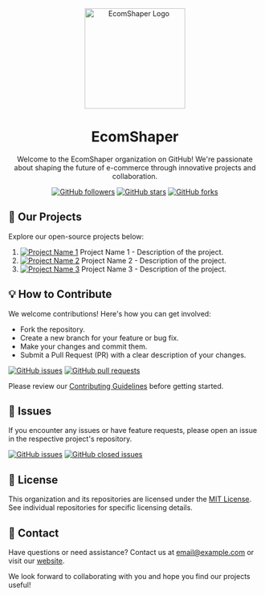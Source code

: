 <div align="center">
  <img src="https://ecomshaper.com/images/ecomShaper-light.svg" alt="EcomShaper Logo" width="200" />

  # EcomShaper

  Welcome to the EcomShaper organization on GitHub! We're passionate about shaping the future of e-commerce through innovative projects and collaboration.

  [![GitHub followers](https://img.shields.io/github/followers/ecomshaper?label=Followers&style=social)](https://github.com/ecomshaper)
  [![GitHub stars](https://img.shields.io/github/stars/ecomshaper?label=Stars&style=social)](https://github.com/ecomshaper)
  [![GitHub forks](https://img.shields.io/github/forks/ecomshaper?label=Forks&style=social)](https://github.com/ecomshaper)

</div>

## 🚀 Our Projects

Explore our open-source projects below:

1. [![Project Name 1](https://example.com/project1-icon.png)](link-to-repo-1) Project Name 1 - Description of the project.
2. [![Project Name 2](https://example.com/project2-icon.png)](link-to-repo-2) Project Name 2 - Description of the project.
3. [![Project Name 3](https://example.com/project3-icon.png)](link-to-repo-3) Project Name 3 - Description of the project.

## 💡 How to Contribute

We welcome contributions! Here's how you can get involved:

- Fork the repository.
- Create a new branch for your feature or bug fix.
- Make your changes and commit them.
- Submit a Pull Request (PR) with a clear description of your changes.

[![GitHub issues](https://img.shields.io/github/issues/ecomshaper/your-repo-name?label=Open%20Issues)](https://github.com/ecomshaper/your-repo-name/issues)
[![GitHub pull requests](https://img.shields.io/github/issues-pr/ecomshaper/your-repo-name?label=Open%20PRs)](https://github.com/ecomshaper/your-repo-name/pulls)

Please review our [Contributing Guidelines](CONTRIBUTING.md) before getting started.

## 📝 Issues

If you encounter any issues or have feature requests, please open an issue in the respective project's repository.

[![GitHub issues](https://img.shields.io/github/issues/ecomshaper/your-repo-name?label=Open%20Issues)](https://github.com/ecomshaper/your-repo-name/issues)
[![GitHub closed issues](https://img.shields.io/github/issues-closed/ecomshaper/your-repo-name?label=Closed%20Issues)](https://github.com/ecomshaper/your-repo-name/issues?q=is%3Aissue+is%3Aclosed)

## 📄 License

This organization and its repositories are licensed under the [MIT License](LICENSE). See individual repositories for specific licensing details.

## 📧 Contact

Have questions or need assistance? Contact us at [email@example.com](mailto:email@example.com) or visit our [website](https://www.ecomshaper.com/contact).

We look forward to collaborating with you and hope you find our projects useful!
